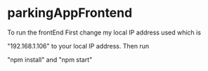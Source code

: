 # parkingAppFrontend

To run the frontEnd First change my local IP address used which is 

"192.168.1.106" to your local IP address. Then run

"npm install" and "npm start"
